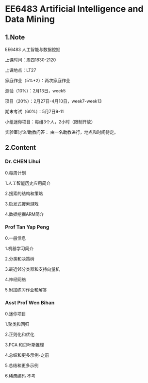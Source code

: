 # EE6483 Artificial Intelligence and Data Mining
## 1.Note

EE6483 人工智能与数据挖掘

上课时间：周四1830-2120

上课地点：LT27

家庭作业（5%*2）：两次家庭作业

测验（10%）：2月13日，week5

项目（20%）：2月27日-4月10日，week7-week13

期末考试（60%）：5月7日9-11

小组迷你项目：每组3个人，2小时（限制开放）

实验室讨论/助教问答： 由一名助教进行，地点和时间待定。 

## 2.Content

### Dr. CHEN Lihui

0.每周计划

1.人工智能历史应用简介

2.搜索的结构和策略

3.启发式搜索游戏

4.数据挖掘ARM简介

### Prof Tan Yap Peng

0.一般信息

1.机器学习简介

2.分类和决策树

3.最近邻分类器和支持向量机

4.神经网络

5.附加练习作业和解答

### Asst Prof Wen Bihan

0.迷你项目

1.聚类和回归

2.正则化和优化

3.PCA 和贝叶斯推理

4.总结和更多示例-之前

5.总结和更多示例

6.稀疏编码 不考

